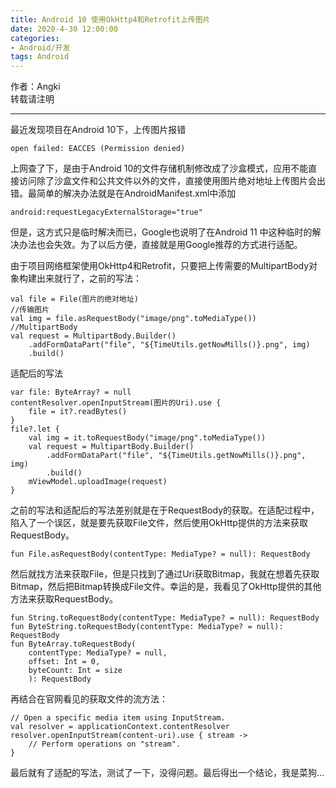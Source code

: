 ```yaml
---
title: Android 10 使用OkHttp4和Retrofit上传图片
date: 2020-4-30 12:00:00
categories:
- Android/开发
tags: Android
--- 
```



作者：Angki  
转载请注明

---
最近发现项目在Android 10下，上传图片报错

```
open failed: EACCES (Permission denied)
```
上网查了下，是由于Android 10的文件存储机制修改成了沙盒模式，应用不能直接访问除了沙盒文件和公共文件以外的文件，直接使用图片绝对地址上传图片会出错。最简单的解决办法就是在AndroidManifest.xml中添加

```
android:requestLegacyExternalStorage="true"
```
但是，这方式只是临时解决而已，Google也说明了在Android 11 中这种临时的解决办法也会失效。为了以后方便，直接就是用Google推荐的方式进行适配。

由于项目网络框架使用OkHttp4和Retrofit，只要把上传需要的MultipartBody对象构建出来就行了，之前的写法：

```
val file = File(图片的绝对地址)
//传输图片
val img = file.asRequestBody("image/png".toMediaType())
//MultipartBody
val request = MultipartBody.Builder()
    .addFormDataPart("file", "${TimeUtils.getNowMills()}.png", img)
    .build()
```
适配后的写法

```
var file: ByteArray? = null
contentResolver.openInputStream(图片的Uri).use {
    file = it?.readBytes()
}
file?.let {
    val img = it.toRequestBody("image/png".toMediaType())
    val request = MultipartBody.Builder()
        .addFormDataPart("file", "${TimeUtils.getNowMills()}.png", img)
        .build()
    mViewModel.uploadImage(request)
}
```

之前的写法和适配后的写法差别就是在于RequestBody的获取。在适配过程中，陷入了一个误区，就是要先获取File文件，然后使用OkHttp提供的方法来获取RequestBody。

```
fun File.asRequestBody(contentType: MediaType? = null): RequestBody 
```
然后就找方法来获取File，但是只找到了通过Uri获取Bitmap，我就在想着先获取Bitmap，然后把Bitmap转换成File文件。幸运的是，我看见了OkHttp提供的其他方法来获取RequestBody。

```
fun String.toRequestBody(contentType: MediaType? = null): RequestBody
fun ByteString.toRequestBody(contentType: MediaType? = null): RequestBody
fun ByteArray.toRequestBody(
    contentType: MediaType? = null,
    offset: Int = 0,
    byteCount: Int = size
    ): RequestBody
```
再结合在官网看见的获取文件的流方法：

```
// Open a specific media item using InputStream.
val resolver = applicationContext.contentResolver
resolver.openInputStream(content-uri).use { stream ->
    // Perform operations on "stream".
}
```
最后就有了适配的写法，测试了一下，没得问题。最后得出一个结论，我是菜狗...





